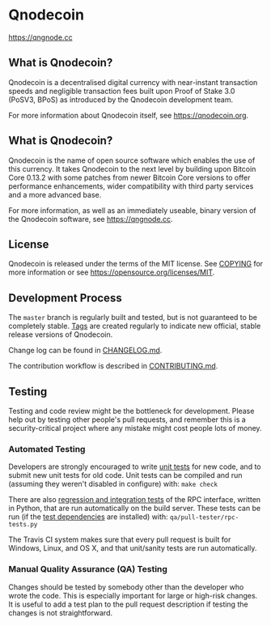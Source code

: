 Qnodecoin
=====================================

https://qngnode.cc

What is Qnodecoin?
----------------

Qnodecoin is a decentralised digital currency with near-instant transaction speeds and negligible transaction fees built upon Proof of Stake 3.0 (PoSV3, BPoS) as
introduced by the Qnodecoin development team.

For more information about Qnodecoin itself, see https://qnodecoin.org.

What is Qnodecoin?
----------------

Qnodecoin is the name of open source software which enables the use of this currency. It takes Qnodecoin to the next level by building upon
Bitcoin Core 0.13.2 with some patches from newer Bitcoin Core versions to offer performance enhancements, wider compatibility with third party services and a more advanced base.

For more information, as well as an immediately useable, binary version of the Qnodecoin software, see https://qngnode.cc.

License
-------

Qnodecoin is released under the terms of the MIT license. See [COPYING](COPYING) for more
information or see https://opensource.org/licenses/MIT.

Development Process
-------------------

The `master` branch is regularly built and tested, but is not guaranteed to be
completely stable. [Tags](https://github.com/qngnode/qnodecoin/xqn/tags) are created
regularly to indicate new official, stable release versions of Qnodecoin.

Change log can be found in [CHANGELOG.md](CHANGELOG.md).

The contribution workflow is described in [CONTRIBUTING.md](CONTRIBUTING.md).


Testing
-------

Testing and code review might be the bottleneck for development. Please help out by testing
other people's pull requests, and remember this is a security-critical project where any mistake might cost people
lots of money.

### Automated Testing

Developers are strongly encouraged to write [unit tests](/doc/unit-tests.md) for new code, and to
submit new unit tests for old code. Unit tests can be compiled and run
(assuming they weren't disabled in configure) with: `make check`

There are also [regression and integration tests](/qa) of the RPC interface, written
in Python, that are run automatically on the build server.
These tests can be run (if the [test dependencies](/qa) are installed) with: `qa/pull-tester/rpc-tests.py`

The Travis CI system makes sure that every pull request is built for Windows, Linux, and OS X, and that unit/sanity tests are run automatically.

### Manual Quality Assurance (QA) Testing

Changes should be tested by somebody other than the developer who wrote the
code. This is especially important for large or high-risk changes. It is useful
to add a test plan to the pull request description if testing the changes is
not straightforward.
